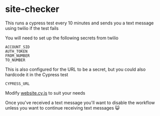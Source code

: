 # site-checker

This runs a cypress test every 10 minutes and sends you a text message using twilio if the test fails

You will need to set up the following secrets from twilio

```shell
ACCOUNT_SID
AUTH_TOKEN
FROM_NUMBER
TO_NUMBER
```

This is also configured for the URL to be a secret, but you could also hardcode it in the Cypress test

```shell
CYPRESS_URL
```

Modify [website.cy.js](https://github.com/mrbusche/site-checker/blob/main/cypress/e2e/website.cy.js) to suit your needs

Once you've received a text message you'll want to disable the workflow unless you want to continue receiving text messages 😺
